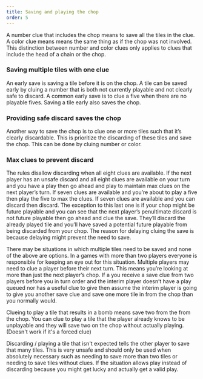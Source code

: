 ```yaml
---
title: Saving and playing the chop
order: 5
---
```


A number clue that includes the chop means to save all the tiles in the clue. A color clue means means the same thing as if the chop was not involved. This distinction between number and color clues only applies to clues that include the head of a chain or the chop.

### Saving multiple tiles with one clue
An early save is saving a tile before it is on the chop. A tile can be saved early by cluing a number that is both not currently playable and not clearly safe to discard. A common early save is to clue a five when there are no playable fives. Saving a tile early also saves the chop.

### Providing safe discard saves the chop
    
Another way to save the chop is to clue one or more tiles such that it’s clearly discardable. This is prioritize the discarding of these tiles and save the chop. This can be done by cluing number or color.

### Max clues to prevent discard

The rules disallow discarding when all eight clues are available. If the next player has an unsafe discard and all eight clues are available on your turn and you have a play then go ahead and play to maintain max clues on the next player’s turn. If seven clues are available and you’re about to play a five then play the five to max the clues. If seven clues are available and you can discard then discard. The exception to this last one is if your chop might be future playable and you can see that the next player’s penultimate discard is not future playable then go ahead and clue the save. They’ll discard the already played tile and you’ll have saved a potential future playable from being discarded from your chop. The reason for delaying cluing the save is because delaying might prevent the need to save.
    
There may be situations in which multiple tiles need to be saved and none of the above are options. In a games with more than two players everyone is responsible for keeping an eye out for this situation. Multiple players may need to clue a player before their next turn. This means you’re looking at more than just the next player’s chop. If a you receive a save clue from two players before you in turn order and the interim player doesn’t have a play queued nor has a useful clue to give then assume the interim player is going to give you another save clue and save one more tile in from the chop than you normally would.
    
Clueing to play a tile that results in a bomb means save two from the from the chop. You can clue to play a tile that the player already knows to be unplayable and they will save two on the chop without actually playing. (Doesn't work if it's a forced clue)
    
Discarding / playing a tile that isn't expected tells the other player to save that many tiles. This is very unsafe and should only be used when absolutely necessary such as needing to save more than two tiles or needing to save tiles without clues. If the situation allows play instead of discarding because you might get lucky and actually get a valid play.
